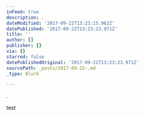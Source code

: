 ```yaml
---
inFeed: true
description: .
dateModified: '2017-09-22T13:23:15.962Z'
datePublished: '2017-09-22T13:23:23.971Z'
title: ''
author: []
publisher: {}
via: {}
starred: false
datePublishedOriginal: '2017-09-22T13:23:23.971Z'
sourcePath: _posts/2017-09-22-.md
_type: Blurb

---
```

.

test